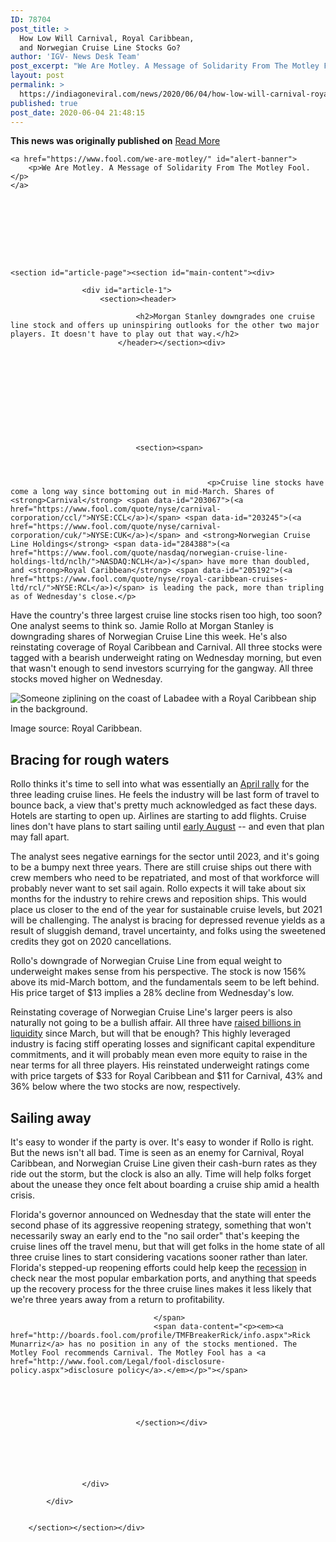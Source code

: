 ```yaml
---
ID: 78704
post_title: >
  How Low Will Carnival, Royal Caribbean,
  and Norwegian Cruise Line Stocks Go?
author: 'IGV- News Desk Team'
post_excerpt: "We Are Motley. A Message of Solidarity From The Motley Fool. Morgan Stanley downgrades one cruise line stock and offers up uninspiring outlooks for the other two major players. It doesn't have to play out that way. Cruise line stocks have come a long way since bottoming out in mid-March. Shares of Carnival (NYSE:CCL) (NYSE:CUK) and Norwegian Cruise&hellip;"
layout: post
permalink: >
  https://indiagoneviral.com/news/2020/06/04/how-low-will-carnival-royal-caribbean-and-norwegian-cruise-line-stocks-go/78704/india-gone-viral/
published: true
post_date: 2020-06-04 21:48:15
---
```

<b>This news was originally published on</b> <a href="https://www.fool.com/investing/2020/06/04/how-low-will-carnival-royal-caribbean-and-norwegia.aspx" class="button purchase" rel="nofollow noopener noreferrer" target="_blank">Read More</a> <br/><div>
        
    <a href="https://www.fool.com/we-are-motley/" id="alert-banner">
        <p>We Are Motley. A Message of Solidarity From The Motley Fool.</p>
    </a>

        

    
        


    

    <section id="article-page"><section id="main-content"><div>
                
                    <div id="article-1">
                        <section><header>
                                
                                <h2>Morgan Stanley downgrades one cruise line stock and offers up uninspiring outlooks for the other two major players. It doesn't have to play out that way.</h2>
                            </header></section><div>
                            
                            

                                
                                




                                

                                <section><span>
                                        
                                            
                                                
                                                <p>Cruise line stocks have come a long way since bottoming out in mid-March. Shares of <strong>Carnival</strong> <span data-id="203067">(<a href="https://www.fool.com/quote/nyse/carnival-corporation/ccl/">NYSE:CCL</a>)</span> <span data-id="203245">(<a href="https://www.fool.com/quote/nyse/carnival-corporation/cuk/">NYSE:CUK</a>)</span> and <strong>Norwegian Cruise Line Holdings</strong> <span data-id="284388">(<a href="https://www.fool.com/quote/nasdaq/norwegian-cruise-line-holdings-ltd/nclh/">NASDAQ:NCLH</a>)</span> have more than doubled, and <strong>Royal Caribbean</strong> <span data-id="205192">(<a href="https://www.fool.com/quote/nyse/royal-caribbean-cruises-ltd/rcl/">NYSE:RCL</a>)</span> is leading the pack, more than tripling as of Wednesday's close.</p>
<p>Have the country's three largest cruise line stocks risen too high, too soon? One analyst seems to think so. Jamie Rollo at Morgan Stanley is downgrading shares of Norwegian Cruise Line this week. He's also reinstating coverage of Royal Caribbean and Carnival. All three stocks were tagged with a bearish underweight rating on Wednesday morning, but even that wasn't enough to send investors scurrying for the gangway. All three stocks moved higher on Wednesday.</p>
<div><p><img alt="Someone ziplining on the coast of Labadee with a Royal Caribbean ship in the background." src="https://g.foolcdn.com/image/?url=https%3A%2F%2Fg.foolcdn.com%2Feditorial%2Fimages%2F577209%2Frcllabadeezipline.jpg&w=700&op=resize" ></img></p><p>Image source: Royal Caribbean.</p>
</div>
<h2>Bracing for rough waters</h2>
<p>Rollo thinks it's time to sell into what was essentially an <a href="https://www.fool.com/investing/2020/06/01/can-cruise-line-stocks-bounce-back-in-june.aspx">April rally</a> for the three leading cruise lines. He feels the industry will be last form of travel to bounce back, a view that's pretty much acknowledged as fact these days. Hotels are starting to open up. Airlines are starting to add flights. Cruise lines don't have plans to start sailing until <a href="https://www.fool.com/investing/2020/05/05/will-royal-caribbean-and-norwegian-cruise-line-als.aspx" title="https://www.fool.com/investing/2020/05/05/will-royal-caribbean-and-norwegian-cruise-line-als.aspx Shift+Click to open">early August</a> -- and even that plan may fall apart. </p>
<p>The analyst sees negative earnings for the sector until 2023, and it's going to be a bumpy next three years. There are still cruise ships out there with crew members who need to be repatriated, and most of that workforce will probably never want to set sail again. Rollo expects it will take about six months for the industry to rehire crews and reposition ships. This would place us closer to the end of the year for sustainable cruise levels, but 2021 will be challenging. The analyst is bracing for depressed revenue yields as a result of sluggish demand, travel uncertainty, and folks using the sweetened credits they got on 2020 cancellations. </p>
<p>Rollo's downgrade of Norwegian Cruise Line from equal weight to underweight makes sense from his perspective. The stock is now 156% above its mid-March bottom, and the fundamentals seem to be left behind. His price target of $13 implies a 28% decline from Wednesday's low. </p>
<p>Reinstating coverage of Norwegian Cruise Line's larger peers is also naturally not going to be a bullish affair. All three have <a href="https://www.fool.com/investing/2020/05/21/will-cruise-line-stocks-run-out-of-money.aspx">raised billions in liquidity</a> since March, but will that be enough? This highly leveraged industry is facing stiff operating losses and significant capital expenditure commitments, and it will probably mean even more equity to raise in the near terms for all three players. His reinstated underweight ratings come with price targets of $33 for Royal Caribbean and $11 for Carnival, 43% and 36% below where the two stocks are now, respectively. </p>
<h2>Sailing away</h2>
<p>It's easy to wonder if the party is over. It's easy to wonder if Rollo is right. But the news isn't all bad. Time is seen as an enemy for Carnival, Royal Caribbean, and Norwegian Cruise Line given their cash-burn rates as they ride out the storm, but the clock is also an ally. Time will help folks forget about the unease they once felt about boarding a cruise ship amid a health crisis.</p>
<p>Florida's governor announced on Wednesday that the state will enter the second phase of its aggressive reopening strategy, something that won't necessarily sway an early end to the "no sail order" that's keeping the cruise lines off the travel menu, but that will get folks in the home state of all three cruise lines to start considering vacations sooner rather than later. Florida's stepped-up reopening efforts could help keep the <a href="https://www.fool.com/investing/how-to-prepare-for-a-recession.aspx">recession</a> in check near the most popular embarkation ports, and anything that speeds up the recovery process for the three cruise lines makes it less likely that we're three years away from a return to profitability. </p>

                                                
                                            
                                        
                                    </span>
                                    <span data-content="<p><em><a href="http://boards.fool.com/profile/TMFBreakerRick/info.aspx">Rick Munarriz</a> has no position in any of the stocks mentioned. The Motley Fool recommends Carnival. The Motley Fool has a <a href="http://www.fool.com/Legal/fool-disclosure-policy.aspx">disclosure policy</a>.</em></p>"></span>

                                    
                                        

                                    
                                </section></div>


                        
                        
                        

                    </div>
                
            </div>

            
        </section></section></div>